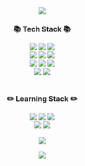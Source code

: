 



<div align=center>
<img src="https://capsule-render.vercel.app/api?type=waving&color=0:f99a9a,100:5254FE&height=200&section=header&text=Hi,%20There%20I'm%20Dohee&desc=Web%20Front-end%20Developer&animation=fadeIn&fontSize=40&fontColor=ffffff&fontAlignY=35" />
<br/>
	<h3>📚 Tech Stack 📚</h3>
</div>
<div align="center">
	<img src="https://img.shields.io/badge/HTML5-E34F26?style=for-the-badge&logo=html5&logoColor=white" />
	<img src="https://img.shields.io/badge/CSS-239120?&style=for-the-badge&logo=css3&logoColor=white" />
	<img src="https://img.shields.io/badge/JavaScript-F7DF1E?style=for-the-badge&logo=JavaScript&logoColor=white" />
	<br/>
	<img src="https://img.shields.io/badge/Sass-CC6699?style=for-the-badge&logo=sass&logoColor=white" />
	<img src="https://img.shields.io/badge/styled--components-DB7093?style=for-the-badge&logo=styled-components&logoColor=white" />
	<img src="https://img.shields.io/badge/Material--UI-0081CB?style=for-the-badge&logo=material-ui&logoColor=white" />
	<br/>
	<img src="https://img.shields.io/badge/ReactiveX-B7178C?style=for-the-badge&logo=ReactiveX&logoColor=white" />
	<img src="https://img.shields.io/badge/TypeScript-007ACC?style=for-the-badge&logo=typescript&logoColor=white" />
	<img src="https://img.shields.io/badge/React-20232A?style=for-the-badge&logo=react&logoColor=61DAFB" />
	<br/>
	<img src="https://img.shields.io/badge/npm-CB3837?style=for-the-badge&logo=npm&logoColor=white" />
	<img src="https://img.shields.io/badge/Amazon_AWS-232F3E?style=for-the-badge&logo=amazon-aws&logoColor=white" />
</div>
<div align=center>
<br/>
	<h3> ✏️ Learning Stack ✏️</h3>
</div>
<div align="center">
	<img src="https://img.shields.io/badge/Node.js-43853D?style=for-the-badge&logo=node.js&logoColor=white"/>
	<img src="https://img.shields.io/badge/Express.js-404D59?style=for-the-badge"/>
	<img src="https://img.shields.io/badge/MySQL-00000F?style=for-the-badge&logo=mysql&logoColor=white" />
	<br/>
	<img src="https://img.shields.io/badge/Tailwind_CSS-38B2AC?style=for-the-badge&logo=tailwind-css&logoColor=white"/>
	<img src="https://img.shields.io/badge/Next.js-000?logo=nextdotjs&logoColor=fff&style=for-the-badge" />
</div>
	
	
<br/>
<div align="center">
<img src="https://github-readme-stats.vercel.app/api?username=dodoheeee&show_icons=true&theme=highcontrast"/>
</div>
	<br/>
<div align="center">
<img src="https://github-readme-stats.vercel.app/api/top-langs/?username=dodoheeee&size_weight=0.5&count_weight=0.5"/>
</div>


